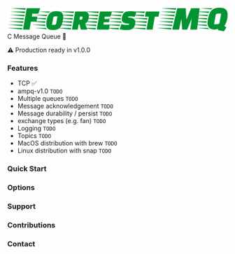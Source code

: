 ![ForestMQ](assets/fmq_logo.png?raw=true "ForestMQ")
C Message Queue 🌲

⚠️ Production ready in v1.0.0

### Features
- TCP ✅
- ampq-v1.0 `TODO`
- Multiple queues `TODO`
- Message acknowledgement `TODO`
- Message durability / persist `TODO`
- exchange types (e.g. fan) `TODO`
- Logging `TODO`
- Topics `TODO`
- MacOS distribution with brew `TODO`
- Linux distribution with snap `TODO`

### Quick Start

### Options

### Support

### Contributions

### Contact
